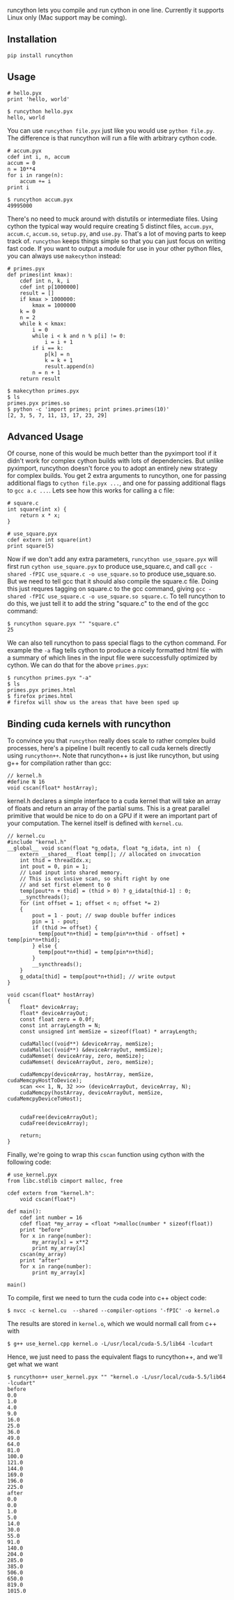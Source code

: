 runcython lets you compile and run cython in one line. Currently it supports Linux only (Mac support may be coming).

<h2>Installation</h2>

    pip install runcython
    
<h2>Usage</h2>

    # hello.pyx
    print 'hello, world'
  
    $ runcython hello.pyx
    hello, world
    
  You can use `runcython file.pyx` just like you would use `python file.py`. The difference is that runcython will run a file with arbitrary cython code.
  
    # accum.pyx
    cdef int i, n, accum
    accum = 0
    n = 10**4
    for i in range(n):
        accum += i
    print i
  
    $ runcython accum.pyx
    49995000
    
  There's no need to muck around with distutils or intermediate files. Using cython the typical way would require creating 5 distinct files, `accum.pyx`, `accum.c`, `accum.so`, `setup.py`, and `use.py`. That's a lot of moving parts to keep track of. `runcython` keeps things simple so that you can just focus on writing fast code. If you want to output a module for use in your other python files, you can always use `makecython` instead:
  
    # primes.pyx
    def primes(int kmax):
        cdef int n, k, i
        cdef int p[1000000]
        result = []
        if kmax > 1000000:
            kmax = 1000000
        k = 0
        n = 2
        while k < kmax:
            i = 0
            while i < k and n % p[i] != 0:
                i = i + 1
            if i == k:
                p[k] = n
                k = k + 1
                result.append(n)
            n = n + 1
        return result
    
    $ makecython primes.pyx
    $ ls
    primes.pyx primes.so
    $ python -c 'import primes; print primes.primes(10)'
    [2, 3, 5, 7, 11, 13, 17, 23, 29]
    
<h2> Advanced Usage </h2>

  Of course, none of this would be much better than the pyximport tool if it didn't work for complex cython builds with lots of dependencies. But unlike pyximport, runcython doesn't force you to adopt an entirely new strategy for complex builds. You get 2 extra arguments to runcython, one for passing additional flags to `cython file.pyx ...`, and one for passing additional flags to `gcc a.c ...`. Lets see how this works for calling a c file:
  
    # square.c
    int square(int x) {
        return x * x;
    }
  
    # use_square.pyx
    cdef extern int square(int)
    print square(5)
  
  Now if we don't add any extra parameters, `runcython use_square.pyx` will first run `cython use_square.pyx` to produce use_square.c, and call `gcc -shared -fPIC use_square.c -o use_square.so` to produce use_square.so. But we need to tell gcc that it should also compile the square.c file. Doing this just requres tagging on square.c to the gcc command, giving `gcc -shared -fPIC use_square.c -o use_square.so square.c`. To tell runcython to do this, we just tell it to add the string "square.c" to the end of the gcc command:
  
    $ runcython square.pyx "" "square.c"
    25
  
  We can also tell runcython to pass special flags to the cython command. For example the `-a` flag tells cython to produce a nicely formatted html file with a summary of which lines in the input file were successfully optimized by cython. We can do that for the above `primes.pyx`:
  
    $ runcython primes.pyx "-a"
    $ ls
    primes.pyx primes.html
    $ firefox primes.html
    # firefox will show us the areas that have been sped up

<h2> Binding cuda kernels with runcython </h2>

  To convince you that `runcython` really does scale to rather complex build processes, here's a pipeline I built recently to call cuda kernels directly using `runcython++`. Note that runcython++ is just like runcython, but using g++ for compilation rather than gcc:
  
    // kernel.h
    #define N 16
    void cscan(float* hostArray);
    
  kernel.h declares a simple interface to a cuda kernel that will take an array of floats and return an array of the partial sums. This is a great parallel primitive that would be nice to do on a GPU if it were an important part of your computation. The kernel itself is defined with `kernel.cu`.
  
    // kernel.cu
    #include "kernel.h"
    __global__ void scan(float *g_odata, float *g_idata, int n)  {
        extern __shared__ float temp[]; // allocated on invocation  
        int thid = threadIdx.x;
        int pout = 0, pin = 1;
        // Load input into shared memory.  
        // This is exclusive scan, so shift right by one  
        // and set first element to 0  
        temp[pout*n + thid] = (thid > 0) ? g_idata[thid-1] : 0;
        __syncthreads();
        for (int offset = 1; offset < n; offset *= 2)
        {
            pout = 1 - pout; // swap double buffer indices
            pin = 1 - pout;
            if (thid >= offset) {
              temp[pout*n+thid] = temp[pin*n+thid - offset] + temp[pin*n+thid];
            } else {
              temp[pout*n+thid] = temp[pin*n+thid];
            }
            __syncthreads();
        }
        g_odata[thid] = temp[pout*n+thid]; // write output
    }
    
    void cscan(float* hostArray)
    {
        float* deviceArray;
        float* deviceArrayOut;
        const float zero = 0.0f;
        const int arrayLength = N;
        const unsigned int memSize = sizeof(float) * arrayLength;
    
        cudaMalloc((void**) &deviceArray, memSize);
        cudaMalloc((void**) &deviceArrayOut, memSize);
        cudaMemset( deviceArray, zero, memSize);
        cudaMemset( deviceArrayOut, zero, memSize);
    
        cudaMemcpy(deviceArray, hostArray, memSize, cudaMemcpyHostToDevice);
        scan <<< 1, N, 32 >>> (deviceArrayOut, deviceArray, N);
        cudaMemcpy(hostArray, deviceArrayOut, memSize, cudaMemcpyDeviceToHost);
    
    
        cudaFree(deviceArrayOut);
        cudaFree(deviceArray);
    
        return;
    }

  Finally, we're going to wrap this `cscan` function using cython with the following code:
  
    # use_kernel.pyx
    from libc.stdlib cimport malloc, free

    cdef extern from "kernel.h":
        void cscan(float*)
    
    def main():
        cdef int number = 16
        cdef float *my_array = <float *>malloc(number * sizeof(float))
        print "before"
        for x in range(number):
            my_array[x] = x**2
            print my_array[x]
        cscan(my_array)
        print "after"
        for x in range(number):
            print my_array[x]
    
    main()

  To compile, first we need to turn the cuda code into c++ object code:
  
    $ nvcc -c kernel.cu  --shared --compiler-options '-fPIC' -o kernel.o
    
  The results are stored in `kernel.o`, which we would normall call from c++ with
  
    $ g++ use_kernel.cpp kernel.o -L/usr/local/cuda-5.5/lib64 -lcudart
    
  Hence, we just need to pass the equivalent flags to runcython++, and we'll get what we want
  
    $ runcython++ user_kernel.pyx "" "kernel.o -L/usr/local/cuda-5.5/lib64 -lcudart"
    before
    0.0
    1.0
    4.0
    9.0
    16.0
    25.0
    36.0
    49.0
    64.0
    81.0
    100.0
    121.0
    144.0
    169.0
    196.0
    225.0
    after
    0.0
    0.0
    1.0
    5.0
    14.0
    30.0
    55.0
    91.0
    140.0
    204.0
    285.0
    385.0
    506.0
    650.0
    819.0
    1015.0
